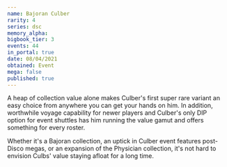 ```yaml
---
name: Bajoran Culber
rarity: 4
series: dsc
memory_alpha:
bigbook_tier: 3
events: 44
in_portal: true
date: 08/04/2021
obtained: Event
mega: false
published: true
---
```


A heap of collection value alone makes Culber's first super rare variant an easy choice from anywhere you can get your hands on him. In addition, worthwhile voyage capability for newer players and Culber's only DIP option for event shuttles has him running the value gamut and offers something for every roster.

Whether it's a Bajoran collection, an uptick in Culber event features post-Disco megas, or an expansion of the Physician collection, it's not hard to envision Culbs' value staying afloat for a long time.
